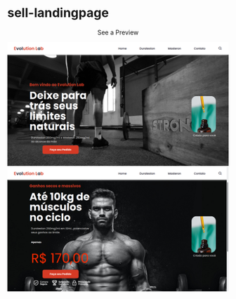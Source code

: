 # sell-landingpage
<header>
<p>
See a Preview
</p>
<img src="./img/preview3.png">

<img src="./img/preview4.png">